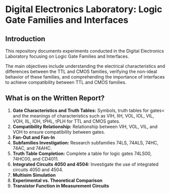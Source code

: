 # Digital Electronics Laboratory: Logic Gate Families and Interfaces

## Introduction

This repository documents experiments conducted in the Digital Electronics Laboratory focusing on Logic Gate Families and Interfaces. 

The main objectives include understanding the electrical characteristics and differences between the TTL and CMOS families, verifying the non-ideal behavior of these families, and comprehending the importance of interfaces to achieve compatibility between TTL and CMOS families.

## What is on the Written Report?

1. **Gate Characteristics and Truth Tables:** Symbols, truth tables for gates< and the meanings of characteristics such as VIH, IIH, VOL, IOL, VIL, VOH, IIL, IOH, tPHL, tPLH for TTL and CMOS gates.
2. **Compatibility Relationship:** Relationship between VIH, VOL, VIL, and VOH to ensure compatibility between gates.
3. **Fan-Out and Fan-In**
4. **Subfamilies Investigation:** Research subfamilies 74LS, 74ALS, 74HC, 74AC, and 74AHC.
5. **Truth Table Completion:** Complete a table for logic gates 74LS00, 74HC00, and CD4011.
6. **Integrated Circuits 4050 and 4504:** Investigate the use of integrated circuits 4050 and 4504.
7. **Multisim Simulation**
8. **Experimental vs. Theoretical Comparison**
9. **Transistor Function in Measurement Circuits**
